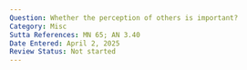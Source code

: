 ```yaml
---
Question: Whether the perception of others is important?
Category: Misc
Sutta References: MN 65; AN 3.40
Date Entered: April 2, 2025
Review Status: Not started
---
```

